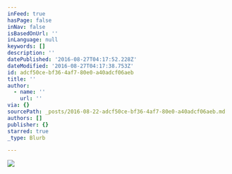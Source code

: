 ```yaml
---
inFeed: true
hasPage: false
inNav: false
isBasedOnUrl: ''
inLanguage: null
keywords: []
description: ''
datePublished: '2016-08-27T04:17:52.228Z'
dateModified: '2016-08-27T04:17:38.753Z'
id: adcf50ce-bf36-4af7-80e0-a40adcf06aeb
title: ''
author:
  - name: ''
    url: ''
via: {}
sourcePath: _posts/2016-08-22-adcf50ce-bf36-4af7-80e0-a40adcf06aeb.md
authors: []
publisher: {}
starred: true
_type: Blurb

---
```

![](https://the-grid-user-content.s3-us-west-2.amazonaws.com/f1e9067a-e495-465e-8924-bb8364b73122.jpg)